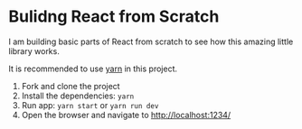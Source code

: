 # Bulidng React from Scratch

I am building basic parts of React from scratch to see how this amazing little library works.

It is recommended to use [yarn](https://yarnpkg.com/) in this project.

1. Fork and clone the project
2. Install the dependencies: `yarn`
3. Run app: `yarn start` or `yarn run dev`
4. Open the browser and navigate to [http://localhost:1234/](http://localhost:1234/)
